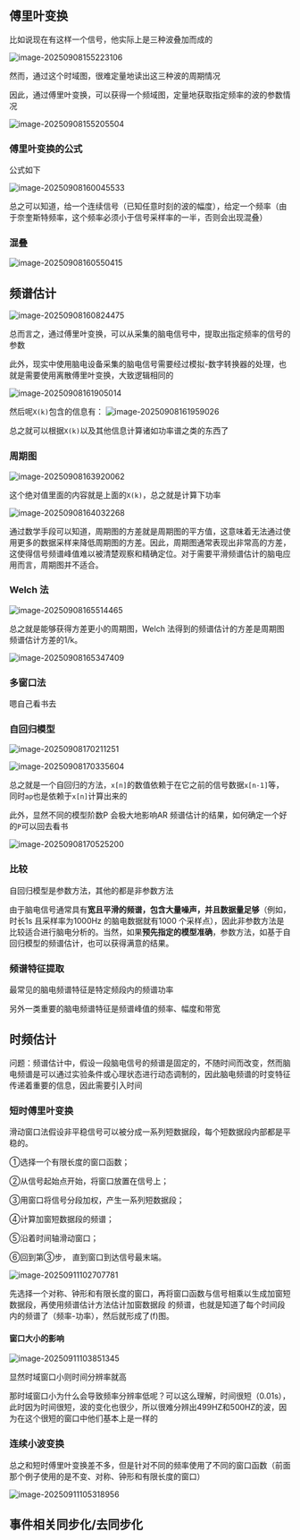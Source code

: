 ## 傅里叶变换

比如说现在有这样一个信号，他实际上是三种波叠加而成的

![image-20250908155223106](assets\image-20250908155223106.png)

然而，通过这个时域图，很难定量地读出这三种波的周期情况

因此，通过傅里叶变换，可以获得一个频域图，定量地获取指定频率的波的参数情况

![image-20250908155205504](.\assets\image-20250908155205504.png)

### 傅里叶变换的公式

公式如下

![image-20250908160045533](.\assets\image-20250908160045533.png)

总之可以知道，给一个连续信号（已知任意时刻的波的幅度），给定一个频率（由于奈奎斯特频率，这个频率必须小于信号采样率的一半，否则会出现混叠）

### 混叠

![image-20250908160550415](.\assets\image-20250908160550415.png)

## 频谱估计

![image-20250908160824475](.\assets\image-20250908160824475.png)

总而言之，通过傅里叶变换，可以从采集的脑电信号中，提取出指定频率的信号的参数

此外，现实中使用脑电设备采集的脑电信号需要经过模拟-数字转换器的处理，也就是需要使用离散傅里叶变换，大致逻辑相同的

![image-20250908161905014](.\assets\image-20250908161905014.png)

然后呢`X(k)`包含的信息有：
![image-20250908161959026](.\assets\image-20250908161959026.png)

总之就可以根据`X(k)`以及其他信息计算诸如功率谱之类的东西了

### 周期图

![image-20250908163920062](.\assets\image-20250908163920062.png)

这个绝对值里面的内容就是上面的`X(k)`，总之就是计算下功率

![image-20250908164032268](.\assets\image-20250908164032268.png)

通过数学手段可以知道，周期图的方差就是周期图的平方值，这意味着无法通过使用更多的数据采样来降低周期图的方差。因此，周期图通常表现出非常高的方差，这使得信号频谱峰值难以被清楚观察和精确定位。对于需要平滑频谱估计的脑电应用而言，周期图并不适合。

### Welch 法

![image-20250908165514465](.\assets\image-20250908165514465.png)

总之就是能够获得方差更小的周期图，Welch 法得到的频谱估计的方差是周期图频谱估计方差的1/k。

![image-20250908165347409](.\assets\image-20250908165347409.png)

### 多窗口法

嗯自己看书去

### 自回归模型

![image-20250908170211251](.\assets\image-20250908170211251.png)

![image-20250908170335604](.\assets\image-20250908170335604.png)

总之就是一个自回归的方法，`x[n]`的数值依赖于在它之前的信号数据`x[n-1]`等，同时`ap`也是依赖于`x[n]`计算出来的

此外，显然不同的模型阶数P 会极大地影响AR 频谱估计的结果，如何确定一个好的`P`可以回去看书

![image-20250908170525200](.\assets\image-20250908170525200.png)

### 比较

自回归模型是参数方法，其他的都是非参数方法

由于脑电信号通常具有**宽且平滑的频谱，包含大量噪声，并且数据量足够**（例如，时长1s 且采样率为1000Hz 的脑电数据就有1000 个采样点），因此非参数方法是比较适合进行脑电分析的。当然，如果**预先指定的模型准确**，参数方法，如基于自回归模型的频谱估计，也可以获得满意的结果。

### 频谱特征提取

最常见的脑电频谱特征是特定频段内的频谱功率

另外一类重要的脑电频谱特征是频谱峰值的频率、幅度和带宽

## 时频估计

问题：频谱估计中，假设一段脑电信号的频谱是固定的，不随时间而改变，然而脑电频谱是可以通过实验条件或心理状态进行动态调制的，因此脑电频谱的时变特征传递着重要的信息，因此需要引入时间

### 短时傅里叶变换

滑动窗口法假设非平稳信号可以被分成一系列短数据段，每个短数据段内部都是平稳的。

①选择一个有限长度的窗口函数；

②从信号起始点开始，将窗口放置在信号上；

③用窗口将信号分段加权，产生一系列短数据段；

④计算加窗短数据段的频谱；

⑤沿着时间轴滑动窗口；

⑥回到第③步，
直到窗口到达信号最末端。

![image-20250911102707781](assets/image-20250911102707781.png)

先选择一个对称、钟形和有限长度的窗口，再将窗口函数与信号相乘以生成加窗短数据段，再使用频谱估计方法估计加窗数据段
的频谱，也就是知道了每个时间段内的频谱了（频率-功率），然后就形成了(f)图。

#### 窗口大小的影响

![image-20250911103851345](assets/image-20250911103851345.png)

显然时域窗口小则时间分辨率就高

那时域窗口小为什么会导致频率分辨率低呢？可以这么理解，时间很短（0.01s），此时因为时间很短，波的变化也很少，所以很难分辨出499HZ和500HZ的波，因为在这个很短的窗口中他们基本上是一样的

### 连续小波变换

总之和短时傅里叶变换差不多，但是针对不同的频率使用了不同的窗口函数（前面那个例子使用的是不变、对称、钟形和有限长度的窗口）

![image-20250911105318956](assets/image-20250911105318956.png)

## 事件相关同步化/去同步化

